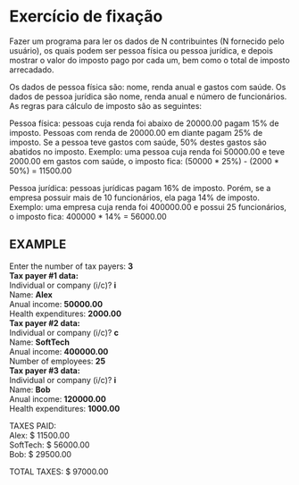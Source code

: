 # Exercício de fixação

Fazer um programa para ler os dados de N contribuintes (N fornecido pelo usuário), os quais 
podem ser pessoa física ou pessoa jurídica, e depois mostrar o valor do imposto pago por cada um, 
bem como o total de imposto arrecadado. 

Os dados de pessoa física são: nome, renda anual e gastos com saúde. Os dados de pessoa jurídica 
são nome, renda anual e número de funcionários. As regras para cálculo de imposto são as 
seguintes:

Pessoa física: pessoas cuja renda foi abaixo de 20000.00 pagam 15% de imposto. Pessoas com 
renda de 20000.00 em diante pagam 25% de imposto. Se a pessoa teve gastos com saúde, 50% 
destes gastos são abatidos no imposto. 
Exemplo: uma pessoa cuja renda foi 50000.00 e teve 2000.00 em gastos com saúde, o imposto 
fica: (50000 * 25%) - (2000 * 50%) = 11500.00

Pessoa jurídica: pessoas jurídicas pagam 16% de imposto. Porém, se a empresa possuir mais de 10 
funcionários, ela paga 14% de imposto. 
Exemplo: uma  empresa  cuja  renda foi 400000.00 e possui 25 funcionários, o imposto fica: 
400000 * 14% = 56000.00



## EXAMPLE

Enter the number of tax payers: **3**<br>
**Tax payer #1 data:**<br>
Individual or company (i/c)? **i**<br>
Name: **Alex**<br>
Anual income: **50000.00**<br>
Health expenditures: **2000.00**<br>
**Tax payer #2 data:**<br>
Individual or company (i/c)? **c**<br>
Name: **SoftTech**<br>
Anual income: **400000.00**<br>
Number of employees: **25**<br>
**Tax payer #3 data:**<br>
Individual or company (i/c)? **i**<br>
Name: **Bob**<br>
Anual income: **120000.00**<br>
Health expenditures: **1000.00**<br>

TAXES PAID:<br>
Alex: $ 11500.00<br>
SoftTech: $ 56000.00<br>
Bob: $ 29500.00<br>

TOTAL TAXES: $ 97000.00<br>